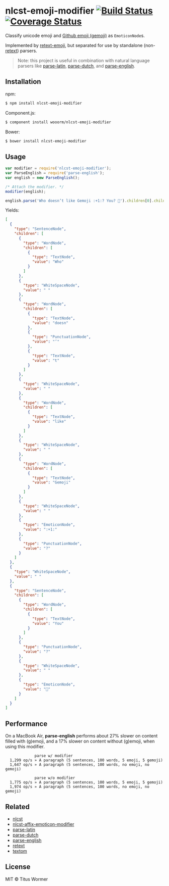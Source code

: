 # nlcst-emoji-modifier [![Build Status](https://img.shields.io/travis/wooorm/nlcst-emoji-modifier.svg?style=flat)](https://travis-ci.org/wooorm/nlcst-emoji-modifier) [![Coverage Status](https://img.shields.io/coveralls/wooorm/nlcst-emoji-modifier.svg?style=flat)](https://coveralls.io/r/wooorm/nlcst-emoji-modifier?branch=master)

Classify unicode emoji and [Github emoji (gemoji)](https://github.com/wooorm/gemoji) as `EmoticonNode`s.

Implemented by [retext-emoji](https://github.com/wooorm/retext-emoji), but separated for use by standalone (non-[retext](https://github.com/wooorm/retext)) parsers.

> Note: this project is useful in combination with natural language parsers like [parse-latin](https://github.com/wooorm/parse-latin), [parse-dutch](https://github.com/wooorm/parse-dutch), and [parse-english](https://github.com/wooorm/parse-english).

## Installation

npm:
```sh
$ npm install nlcst-emoji-modifier
```

Component.js:
```sh
$ component install wooorm/nlcst-emoji-modifier
```

Bower:
```sh
$ bower install nlcst-emoji-modifier
```

## Usage

```js
var modifier = require('nlcst-emoji-modifier');
var ParseEnglish = require('parse-english');
var english = new ParseEnglish();

/* Attach the modifier. */
modifier(english);

english.parse('Who doesn’t like Gemoji :+1:? You? 💩').children[0].children;
```

Yields:

```json
[
  {
    "type": "SentenceNode",
    "children": [
      {
        "type": "WordNode",
        "children": [
          {
            "type": "TextNode",
            "value": "Who"
          }
        ]
      },
      {
        "type": "WhiteSpaceNode",
        "value": " "
      },
      {
        "type": "WordNode",
        "children": [
          {
            "type": "TextNode",
            "value": "doesn"
          },
          {
            "type": "PunctuationNode",
            "value": "’"
          },
          {
            "type": "TextNode",
            "value": "t"
          }
        ]
      },
      {
        "type": "WhiteSpaceNode",
        "value": " "
      },
      {
        "type": "WordNode",
        "children": [
          {
            "type": "TextNode",
            "value": "like"
          }
        ]
      },
      {
        "type": "WhiteSpaceNode",
        "value": " "
      },
      {
        "type": "WordNode",
        "children": [
          {
            "type": "TextNode",
            "value": "Gemoji"
          }
        ]
      },
      {
        "type": "WhiteSpaceNode",
        "value": " "
      },
      {
        "type": "EmoticonNode",
        "value": ":+1:"
      },
      {
        "type": "PunctuationNode",
        "value": "?"
      }
    ]
  },
  {
    "type": "WhiteSpaceNode",
    "value": " "
  },
  {
    "type": "SentenceNode",
    "children": [
      {
        "type": "WordNode",
        "children": [
          {
            "type": "TextNode",
            "value": "You"
          }
        ]
      },
      {
        "type": "PunctuationNode",
        "value": "?"
      },
      {
        "type": "WhiteSpaceNode",
        "value": " "
      },
      {
        "type": "EmoticonNode",
        "value": "💩"
      }
    ]
  }
]
```

## Performance

On a MacBook Air, **parse-english** performs about 27% slower on content filled with (g)emoji, and a 17% slower on content without (g)emoji, when using this modifier.

```
             parse w/ modifier
  1,299 op/s » A paragraph (5 sentences, 100 words, 5 emoji, 5 gemoji)
  1,647 op/s » A paragraph (5 sentences, 100 words, no emoji, no gemoji)

             parse w/o modifier
  1,775 op/s » A paragraph (5 sentences, 100 words, 5 emoji, 5 gemoji)
  1,974 op/s » A paragraph (5 sentences, 100 words, no emoji, no gemoji)
```

## Related

- [nlcst](https://github.com/wooorm/nlcst)
- [nlcst-affix-emoticon-modifier](https://github.com/wooorm/nlcst-affix-emoticon-modifier)
- [parse-latin](https://github.com/wooorm/parse-latin)
- [parse-dutch](https://github.com/wooorm/parse-dutch)
- [parse-english](https://github.com/wooorm/parse-english)
- [retext](https://github.com/wooorm/retext)
- [textom](https://github.com/wooorm/textom)

## License

MIT © Titus Wormer
